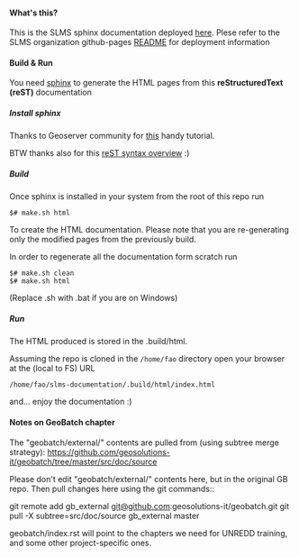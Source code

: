 #### What's this?
This is the SLMS sphinx documentation deployed [here](http://slms4redd.github.io/doc/html/index.html).
Plese refer to the SLMS organization github-pages [README](https://github.com/slms4redd/slms4redd.github.io/blob/master/README.md) for deployment information

#### Build & Run

You need [sphinx](http://sphinx-doc.org/) to generate the HTML pages from this **reStructuredText (reST)** documentation

##### Install sphinx

Thanks to Geoserver community for [this](http://docs.geoserver.org/latest/en/docguide/install.html) handy tutorial.

BTW thanks also for this [reST syntax overview](http://docs.geoserver.org/latest/en/docguide/sphinx.html) :)

##### Build

Once sphinx is installed in your system from the root of this repo run

```
$# make.sh html
```

To create the HTML documentation. Please note that you are re-generating only the modified pages from the previously build.

In order to regenerate all the documentation form scratch run

```
$# make.sh clean
$# make.sh html
```

(Replace .sh with .bat if you are on Windows)

##### Run

The HTML produced is stored in the .build/html. 

Assuming the repo is cloned in the `/home/fao` directory open your browser at the (local to FS) URL

```
/home/fao/slms-documentation/.build/html/index.html
```

and... enjoy the documentation :)

#### Notes on GeoBatch chapter

The "geobatch/external/" contents are pulled from (using subtree merge strategy):
https://github.com/geosolutions-it/geobatch/tree/master/src/doc/source

Please don't edit "geobatch/external/" contents here, but in the original GB repo. Then pull changes here using the git commands::

  git remote add gb_external git@github.com:geosolutions-it/geobatch.git
  git pull -X subtree=src/doc/source gb_external master

geobatch/index.rst will point to the chapters we need for UNREDD training, and some other project-specific ones.  

